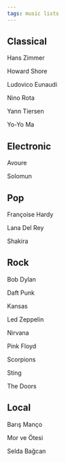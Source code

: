 ```yaml
---
tags: music lists
---
```


## Classical 

Hans Zimmer 

Howard Shore 

Ludovico Eunaudi 

Nino Rota 

Yann Tiersen 

Yo-Yo Ma

## Electronic 

Avoure 

Solomun


## Pop 

Françoise Hardy 

Lana Del Rey 

Shakira 


## Rock 

Bob Dylan 

Daft Punk

Kansas

Led Zeppelin 

Nirvana

Pink Floyd 

Scorpions 

Sting 

The Doors


## Local  

Barış Manço 

Mor ve Ötesi 

Selda Bağcan 



